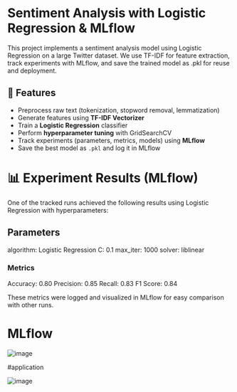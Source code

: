 # Sentiment Analysis with Logistic Regression & MLflow

This project implements a sentiment analysis model using Logistic Regression on a large Twitter dataset.
We use TF-IDF for feature extraction, track experiments with MLflow, and save the trained model as .pkl for reuse and deployment.

## 📌 Features
- Preprocess raw text (tokenization, stopword removal, lemmatization)  
- Generate features using **TF-IDF Vectorizer**  
- Train a **Logistic Regression** classifier  
- Perform **hyperparameter tuning** with GridSearchCV  
- Track experiments (parameters, metrics, models) using **MLflow**  
- Save the best model as `.pkl` and log it in MLflow  


# 📊 Experiment Results (MLflow)

One of the tracked runs achieved the following results using Logistic Regression with hyperparameters:

## Parameters

algorithm: Logistic Regression
C: 0.1
max_iter: 1000
solver: liblinear

### Metrics

Accuracy: 0.80
Precision: 0.85
Recall: 0.83
F1 Score: 0.84

These metrics were logged and visualized in MLflow for easy comparison with other runs.


# MLflow

![image](https://github.com/user-attachments/assets/e7e2ad5c-68fe-49f9-be66-4e7974d1a537)


#application 

![image](https://github.com/user-attachments/assets/706a9fb6-c5ab-4fc2-ae73-1365fcb1f9d7)
